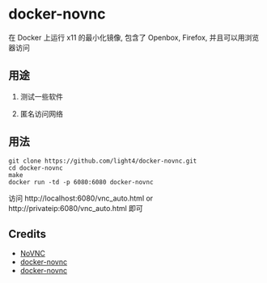docker-novnc
============

在 Docker 上运行 x11 的最小化镜像, 包含了 Openbox, Firefox, 并且可以用浏览器访问

## 用途

1. 测试一些软件

2. 匿名访问网络

## 用法
```
git clone https://github.com/light4/docker-novnc.git
cd docker-novnc
make
docker run -td -p 6080:6080 docker-novnc
```

访问 http://localhost:6080/vnc_auto.html or http://privateip:6080/vnc_auto.html 即可

## Credits

* [NoVNC](http://kanaka.github.io/noVNC/)
* [docker-novnc](https://github.com/paimpozhil/docker-novnc)
* [docker-novnc](https://github.com/light4/docker-novnc)
